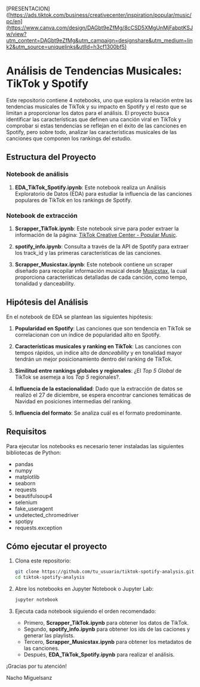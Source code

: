 [PRESENTACION]([https://ads.tiktok.com/business/creativecenter/inspiration/popular/music/pc/en](https://www.canva.com/design/DAGbt9eZfMg/8cCSD5XMgUnMjFabptKSJw/view?utm_content=DAGbt9eZfMg&utm_campaign=designshare&utm_medium=link2&utm_source=uniquelinks&utlId=h3cf1300bf5)

# Análisis de Tendencias Musicales: TikTok y Spotify

Este repositorio contiene 4 notebooks, uno que explora la relación entre las tendencias musicales de TikTok y su impacto en Spotify y el resto que se limitan a proporcionar los datos para el análisis. El proyecto busca identificar las características que definen una canción viral en TikTok y comprobar si estas tendencias se reflejan en el éxito de las canciones en Spotify, pero sobre todo, analizar las características musicales de las canciones que componen los rankings del estudio.

## Estructura del Proyecto

### Notebook de análisis
1. **EDA_TikTok_Spotify.ipynb**: Este notebook realiza un Análisis Exploratorio de Datos (EDA) para estudiar la influencia de las canciones populares de TikTok en los rankings de Spotify.

### Notebook de extracción

1. **Scrapper_TikTok.ipynb**: Este notebook sirve para poder extraer la información de la página: [TikTok Creative Center - Popular Music](https://ads.tiktok.com/business/creativecenter/inspiration/popular/music/pc/en).

2. **spotify_info.ipynb**: Consulta a través de la API de Spotify para extraer los track_id y las primeras características de las canciones.

3. **Scrapper_Musicstax.ipynb**: Este notebook contiene un scraper diseñado para recopilar información musical desde [Musicstax](https://musicstax.com/), la cual proporciona características detalladas de cada canción, como tempo, tonalidad y danceability.

## Hipótesis del Análisis

En el notebook de EDA se plantean las siguientes hipótesis:

1. **Popularidad en Spotify**: Las canciones que son tendencia en TikTok se correlacionan con un índice de popularidad alto en Spotify.

2. **Características musicales y ranking en TikTok**: Las canciones con tempos rápidos, un índice alto de *danceability* y en tonalidad mayor tendrán un mejor posicionamiento dentro del ranking de TikTok.

3. **Similitud entre rankings globales y regionales**: ¿El *Top 5 Global* de TikTok se asemeja a los *Top 5* regionales?.

4. **Influencia de la estacionalidad**: Dado que la extracción de datos se realizó el 27 de diciembre, se espera encontrar canciones temáticas de Navidad en posiciones intermedias del ranking.

5. **Influencia del formato**: Se analiza cuál es el formato predominante.

## Requisitos

Para ejecutar los notebooks es necesario tener instaladas las siguientes bibliotecas de Python:

- pandas
- numpy
- matplotlib
- seaborn
- requests
- beautifulsoup4
- selenium
- fake_useragent
- undetected_chromedriver
- spotipy
- requests.exception

## Cómo ejecutar el proyecto

1. Clona este repositorio:
   ```bash
   git clone https://github.com/tu_usuario/tiktok-spotify-analysis.git
   cd tiktok-spotify-analysis
   ```

2. Abre los notebooks en Jupyter Notebook o Jupyter Lab:
   ```bash
   jupyter notebook
   ```

3. Ejecuta cada notebook siguiendo el orden recomendado:
   - Primero, **Scrapper_TikTok.ipynb** para obtener los datos de TikTok.
   - Segundo, **spotify_info.ipynb** para obtener los ids de las caciones y generar las playlists.
   - Tercero, **Scrapper_Musicstax.ipynb** para obtener los metadatos de las canciones.
   - Después, **EDA_TikTok_Spotify.ipynb** para realizar el análisis.


¡Gracias por tu atención!

Nacho Miguelsanz
